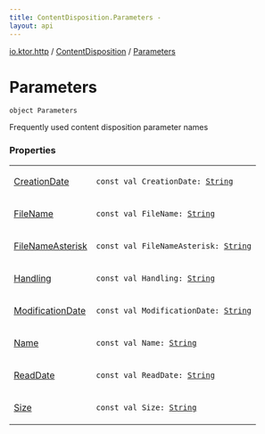 ```yaml
---
title: ContentDisposition.Parameters - 
layout: api
---
```


<div class='api-docs-breadcrumbs'><a href="../../index.html">io.ktor.http</a> / <a href="../index.html">ContentDisposition</a> / <a href="./index.html">Parameters</a></div>

# Parameters

<div class="signature"><code><span class="keyword">object </span><span class="identifier">Parameters</span></code></div>

Frequently used content disposition parameter names

### Properties

<table class="api-docs-table">
<tbody>
<tr>
<td markdown="1">

<a href="-creation-date.html">CreationDate</a>


</td>
<td markdown="1">
<div class="signature"><code><span class="keyword">const</span> <span class="keyword">val </span><span class="identifier">CreationDate</span><span class="symbol">: </span><a href="https://kotlinlang.org/api/latest/jvm/stdlib/kotlin/-string/index.html"><span class="identifier">String</span></a></code></div>

</td>
</tr>
<tr>
<td markdown="1">

<a href="-file-name.html">FileName</a>


</td>
<td markdown="1">
<div class="signature"><code><span class="keyword">const</span> <span class="keyword">val </span><span class="identifier">FileName</span><span class="symbol">: </span><a href="https://kotlinlang.org/api/latest/jvm/stdlib/kotlin/-string/index.html"><span class="identifier">String</span></a></code></div>

</td>
</tr>
<tr>
<td markdown="1">

<a href="-file-name-asterisk.html">FileNameAsterisk</a>


</td>
<td markdown="1">
<div class="signature"><code><span class="keyword">const</span> <span class="keyword">val </span><span class="identifier">FileNameAsterisk</span><span class="symbol">: </span><a href="https://kotlinlang.org/api/latest/jvm/stdlib/kotlin/-string/index.html"><span class="identifier">String</span></a></code></div>

</td>
</tr>
<tr>
<td markdown="1">

<a href="-handling.html">Handling</a>


</td>
<td markdown="1">
<div class="signature"><code><span class="keyword">const</span> <span class="keyword">val </span><span class="identifier">Handling</span><span class="symbol">: </span><a href="https://kotlinlang.org/api/latest/jvm/stdlib/kotlin/-string/index.html"><span class="identifier">String</span></a></code></div>

</td>
</tr>
<tr>
<td markdown="1">

<a href="-modification-date.html">ModificationDate</a>


</td>
<td markdown="1">
<div class="signature"><code><span class="keyword">const</span> <span class="keyword">val </span><span class="identifier">ModificationDate</span><span class="symbol">: </span><a href="https://kotlinlang.org/api/latest/jvm/stdlib/kotlin/-string/index.html"><span class="identifier">String</span></a></code></div>

</td>
</tr>
<tr>
<td markdown="1">

<a href="-name.html">Name</a>


</td>
<td markdown="1">
<div class="signature"><code><span class="keyword">const</span> <span class="keyword">val </span><span class="identifier">Name</span><span class="symbol">: </span><a href="https://kotlinlang.org/api/latest/jvm/stdlib/kotlin/-string/index.html"><span class="identifier">String</span></a></code></div>

</td>
</tr>
<tr>
<td markdown="1">

<a href="-read-date.html">ReadDate</a>


</td>
<td markdown="1">
<div class="signature"><code><span class="keyword">const</span> <span class="keyword">val </span><span class="identifier">ReadDate</span><span class="symbol">: </span><a href="https://kotlinlang.org/api/latest/jvm/stdlib/kotlin/-string/index.html"><span class="identifier">String</span></a></code></div>

</td>
</tr>
<tr>
<td markdown="1">

<a href="-size.html">Size</a>


</td>
<td markdown="1">
<div class="signature"><code><span class="keyword">const</span> <span class="keyword">val </span><span class="identifier">Size</span><span class="symbol">: </span><a href="https://kotlinlang.org/api/latest/jvm/stdlib/kotlin/-string/index.html"><span class="identifier">String</span></a></code></div>

</td>
</tr>
</tbody>
</table>
